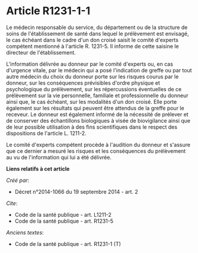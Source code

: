 # Article R1231-1-1

Le médecin responsable du service, du département ou de la structure de soins de l'établissement de santé dans lequel le
prélèvement est envisagé, le cas échéant dans le cadre d'un don croisé saisit le comité d'experts compétent mentionné à
l'article R. 1231-5. Il informe de cette saisine le directeur de l'établissement. 

L'information délivrée au donneur par le comité d'experts ou, en cas d'urgence vitale, par le médecin qui a posé l'indication
de greffe ou par tout autre médecin du choix du donneur porte sur les risques courus par le donneur, sur les conséquences
prévisibles d'ordre physique et psychologique du prélèvement, sur les répercussions éventuelles de ce prélèvement sur la vie
personnelle, familiale et professionnelle du donneur ainsi que, le cas échéant, sur les modalités d'un don croisé. Elle porte
également sur les résultats qui peuvent être attendus de la greffe pour le receveur. Le donneur est également informé de la
nécessité de prélever et de conserver des échantillons biologiques à visée de biovigilance ainsi que de leur possible
utilisation à des fins scientifiques dans le respect des dispositions de l'article L. 1211-2. 

Le comité d'experts compétent procède à l'audition du donneur et s'assure que ce dernier a mesuré les risques et les
conséquences du prélèvement au vu de l'information qui lui a été délivrée.

**Liens relatifs à cet article**

_Créé par_:

  - Décret n°2014-1066 du 19 septembre 2014 - art. 2

_Cite_:

  - Code de la santé publique - art. L1211-2
  - Code de la santé publique - art. R1231-5

_Anciens textes_:

  - Code de la santé publique - art. R1231-1 (T)
